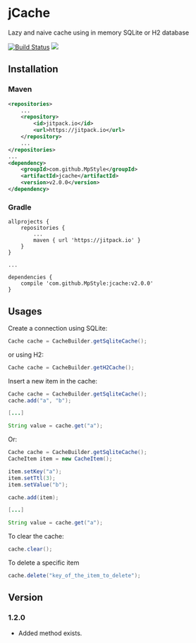 # jCache

Lazy and naive cache using in memory SQLite or H2 database

[![Build Status](https://travis-ci.org/MpStyle/jcache.svg?branch=master)](https://travis-ci.org/MpStyle/jcache) [![](https://jitpack.io/v/MpStyle/jcache.svg)](https://jitpack.io/#MpStyle/jcache)

## Installation

### Maven
```xml
<repositories>
    ...
    <repository>
        <id>jitpack.io</id>
        <url>https://jitpack.io</url>
    </repository>
    ...
</repositories>
...
<dependency>
    <groupId>com.github.MpStyle</groupId>
    <artifactId>jcache</artifactId>
    <version>v2.0.0</version>
</dependency>
```

### Gradle
```
allprojects {
    repositories {
        ...
        maven { url 'https://jitpack.io' }
    }
}

...

dependencies {
    compile 'com.github.MpStyle:jcache:v2.0.0'
}

```

## Usages

Create a connection using SQLite:
```java
Cache cache = CacheBuilder.getSqliteCache();
```

or using H2:
```java
Cache cache = CacheBuilder.getH2Cache();
```

Insert a new item in the cache:
```java
Cache cache = CacheBuilder.getSqliteCache();
cache.add("a", "b");

[...]

String value = cache.get("a");
```

Or:

```java
Cache cache = CacheBuilder.getSqliteCache();
CacheItem item = new CacheItem();

item.setKey("a");
item.setTtl(3);
item.setValue("b");

cache.add(item);

[...]

String value = cache.get("a");
```

To clear the cache:

```java
cache.clear();
```

To delete a specific item
```java
cache.delete("key_of_the_item_to_delete");
```

## Version

### 1.2.0
- Added method exists.